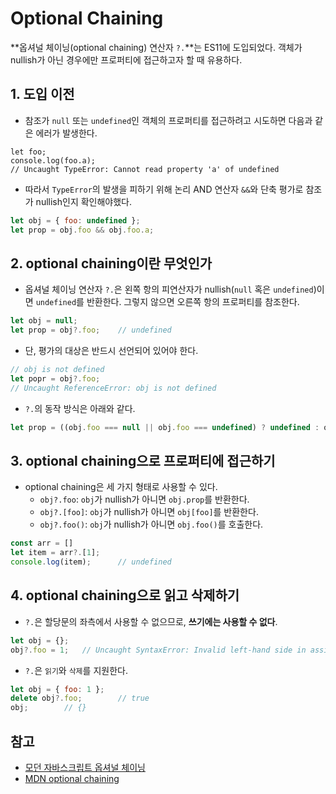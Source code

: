 # Optional Chaining

**옵셔널 체이닝(optional chaining) 연산자 `?.`**는 ES11에 도입되었다. 객체가 nullish가 아닌 경우에만 프로퍼티에 접근하고자 할 때 유용하다.



## 1. 도입 이전

- 참조가 `null` 또는 `undefined`인 객체의 프로퍼티를 접근하려고 시도하면 다음과 같은 에러가 발생한다.

```
let foo;
console.log(foo.a);
// Uncaught TypeError: Cannot read property 'a' of undefined
```

- 따라서 `TypeError`의 발생을 피하기 위해 논리 AND 연산자 `&&`와 단축 평가로 참조가 nullish인지 확인해야했다.

```js
let obj = { foo: undefined };
let prop = obj.foo && obj.foo.a;
```



## 2. optional chaining이란 무엇인가

- 옵셔널 체이닝 연산자 `?.`은 왼쪽 항의 피연산자가 nullish(`null` 혹은 `undefined`)이면 `undefined`를 반환한다. 그렇지 않으면 오른쪽 항의 프로퍼티를 참조한다.

```js
let obj = null;
let prop = obj?.foo;	// undefined
```

- 단, 평가의 대상은 반드시 선언되어 있어야 한다.

```js
// obj is not defined
let popr = obj?.foo;
// Uncaught ReferenceError: obj is not defined
```

- `?.`의 동작 방식은 아래와 같다.

```js
let prop = ((obj.foo === null || obj.foo === undefined) ? undefined : obj.foo.a);
```



## 3. optional chaining으로 프로퍼티에 접근하기

- optional chaining은 세 가지 형태로 사용할 수 있다.
  - `obj?.foo`: `obj`가 nullish가 아니면 `obj.prop`를 반환한다.
  - `obj?.[foo]`: `obj`가 nullish가 아니면 `obj[foo]`를 반환한다.
  - `obj?.foo()`: `obj`가 nullish가 아니면 `obj.foo()`를 호출한다.

```js
const arr = []
let item = arr?.[1];
console.log(item);		// undefined
```



## 4. optional chaining으로 읽고 삭제하기

- `?.`은 할당문의 좌측에서 사용할 수 없으므로, **쓰기에는 사용할 수 없다**.

```js
let obj = {};
obj?.foo = 1;	// Uncaught SyntaxError: Invalid left-hand side in assignment
```

- `?.`은 `읽기`와 `삭제`를 지원한다.

```js
let obj = { foo: 1 };
delete obj?.foo;		// true
obj;		// {}
```



## 참고

- [모던 자바스크립트 옵셔널 체이닝](https://ko.javascript.info/optional-chaining)
- [MDN optional chaining](https://developer.mozilla.org/ko/docs/Web/JavaScript/Reference/Operators/Optional_chaining)